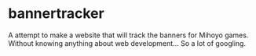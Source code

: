 # bannertracker
A attempt to make a website that will track the banners for Mihoyo games.
Without knowing anything about web development...
So a lot of googling.
